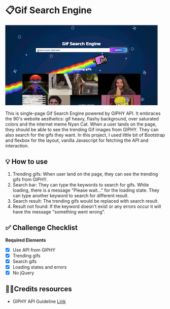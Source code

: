 # 📋Gif Search Engine

![Alt text](img/giphy.gif?raw=true)

This is single-page Gif Search Engine powered by GIPHY API. It embraces the 90's website aestheitcs: gif heavy, flashy background, over saturated colors and the internet meme Nyan Cat. When a user lands on the page, they should be able to see the trending Gif images from GIPHY. They can also search for the gifs they want. In this project, I used little bit of Bootstrap and flexbox for the layout, vanilla Javascript for fetching the API and interaction.

## 💡 How to use

1. Trending gifs: When user land on the page, they can see the trending gifs from GIPHY.
2. Search bar: They can type the keywords to search for gifs. While loading, there is a message "Please wait..." for the loading state. They can type another keyword to search for different result.
3. Search result: The trending gifs would be replaced with search result.
4. Result not found: If the keyword doesn't exist or any errors occur it will have the message "something went wrong".

## ✅ Challenge Checklist

**Required Elements**

- [x] Use API from GIPHY
- [x] Trending gifs
- [x] Search gifs
- [x] Loading states and errors
- [x] No jQuery

## 🙏🏻Credits resources

- GIPHY API Guideline [Link](https://developers.giphy.com/docs/api#quick-start-guide)
